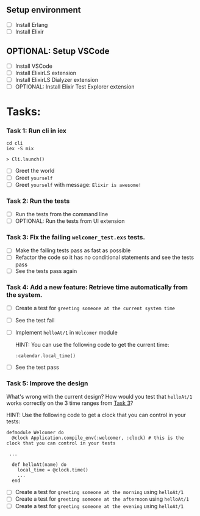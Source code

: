 ## Setup environment

- [ ] Install Erlang
- [ ] Install Elixir

## OPTIONAL: Setup VSCode

- [ ] Install VSCode
- [ ] Install ElixirLS extension
- [ ] Install ElixirLS Dialyzer extension
- [ ] OPTIONAL: Install Elixir Test Explorer extension

# Tasks:

### Task 1: Run cli in iex

```
cd cli
iex -S mix

> Cli.launch()
```

- [ ] Greet the world
- [ ] Greet `yourself`
- [ ] Greet `yourself` with message: `Elixir is awesome!`

### Task 2: Run the tests

- [ ] Run the tests from the command line
- [ ] OPTIONAL: Run the tests from UI extension

### Task 3: Fix the failing `welcomer_test.exs` tests.

- [ ] Make the failing tests pass as fast as possible
- [ ] Refactor the code so it has no conditional statements and see the tests pass
- [ ] See the tests pass again

### Task 4: Add a new feature: Retrieve time automatically from the system.

- [ ] Create a test for `greeting someone at the current system time`
- [ ] See the test fail
- [ ] Implement `helloAt/1` in `Welcomer` module

  HINT: You can use the following code to get the current time:

  ```
  :calendar.local_time()
  ```

- [ ] See the test pass

### Task 5: Improve the design

What's wrong with the current design? How would you test that `helloAt/1` works correctly on the 3 time ranges from [Task 3](#Task3)?

HINT: Use the following code to get a clock that you can control in your tests:

```
defmodule Welcomer do
  @clock Application.compile_env(:welcomer, :clock) # this is the clock that you can control in your tests

 ...

  def helloAt(name) do
    local_time = @clock.time()
    ...
  end
```

- [ ] Create a test for `greeting someone at the morning` using `helloAt/1`
- [ ] Create a test for `greeting someone at the afternoon` using `helloAt/1`
- [ ] Create a test for `greeting someone at the evening` using `helloAt/1`
